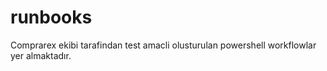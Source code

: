 # runbooks

Comprarex ekibi tarafindan test amacli olusturulan powershell workflowlar yer almaktadır.

